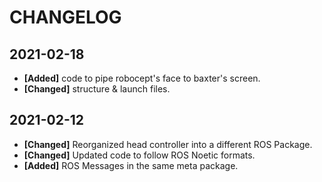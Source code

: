 # CHANGELOG

## 2021-02-18
- **[Added]** code to pipe robocept's face to baxter's screen. 
- **[Changed]** structure & launch files.

## 2021-02-12
- **[Changed]** Reorganized head controller into a different ROS Package.
- **[Changed]** Updated code to follow ROS Noetic formats.
- **[Added]** ROS Messages in the same meta package.